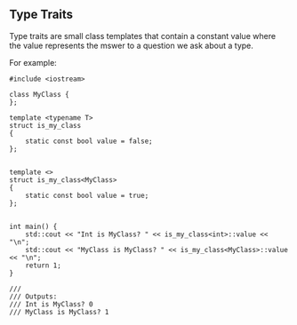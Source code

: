 ## Type Traits
Type traits are small class templates that contain a constant value where the value represents the mswer to a question we ask about a type.

For example:

```
#include <iostream>

class MyClass {
};

template <typename T>
struct is_my_class
{
    static const bool value = false;
};


template <>
struct is_my_class<MyClass>
{
    static const bool value = true;
};


int main() {
    std::cout << "Int is MyClass? " << is_my_class<int>::value << "\n";
    std::cout << "MyClass is MyClass? " << is_my_class<MyClass>::value << "\n";
    return 1;
}

///
/// Outputs:
/// Int is MyClass? 0
/// MyClass is MyClass? 1
```
